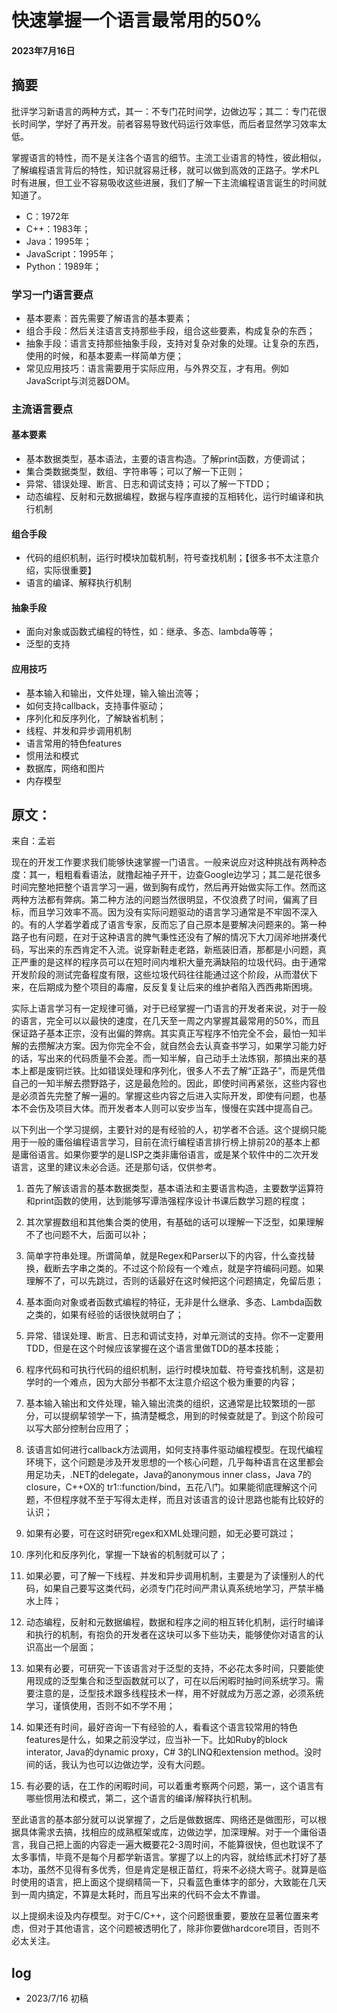 # 快速掌握一个语言最常用的50%

#### 2023年7月16日

## 摘要

批评学习新语言的两种方式，其一：不专门花时间学，边做边写；其二：专门花很长时间学，学好了再开发。前者容易导致代码运行效率低，而后者显然学习效率太低。

掌握语言的特性，而不是关注各个语言的细节。主流工业语言的特性，彼此相似，了解编程语言背后的特性，知识就容易迁移，就可以做到高效的正路子。学术PL时有进展，但工业不容易吸收这些进展，我们了解一下主流编程语言诞生的时间就知道了。

- C：1972年
- C++：1983年；
- Java：1995年；
- JavaScript：1995年；
- Python：1989年；

### 学习一门语言要点

- 基本要素：首先需要了解语言的基本要素；
- 组合手段：然后关注语言支持那些手段，组合这些要素，构成复杂的东西；
- 抽象手段：语言支持那些抽象手段，支持对复杂对象的处理。让复杂的东西，使用的时候，和基本要素一样简单方便；
- 常见应用技巧：语言需要用于实际应用，与外界交互，才有用。例如JavaScript与浏览器DOM。

### 主流语言要点

#### 基本要素

- 基本数据类型，基本语法，主要的语言构造。了解print函数，方便调试；
- 集合类数据类型，数组、字符串等；可以了解一下正则；
- 异常、错误处理、断言、日志和调试支持；可以了解一下TDD；
- 动态编程、反射和元数据编程，数据与程序直接的互相转化，运行时编译和执行机制

#### 组合手段

- 代码的组织机制，运行时模块加载机制，符号查找机制；【很多书不太注意介绍，实际很重要】
- 语言的编译、解释执行机制

#### 抽象手段

- 面向对象或函数式编程的特性，如：继承、多态、lambda等等；
- 泛型的支持

#### 应用技巧

- 基本输入和输出，文件处理，输入输出流等；
- 如何支持callback，支持事件驱动；
- 序列化和反序列化，了解缺省机制；
- 线程、并发和异步调用机制
- 语言常用的特色features
- 惯用法和模式
- 数据库，网络和图片
- 内存模型

## 原文：

来自：孟岩

现在的开发工作要求我们能够快速掌握一门语言。一般来说应对这种挑战有两种态度：其一，粗粗看看语法，就撸起袖子开干，边查Google边学习；其二是花很多时间完整地把整个语言学习一遍，做到胸有成竹，然后再开始做实际工作。然而这两种方法都有弊病。第二种方法的问题当然很明显，不仅浪费了时间，偏离了目标，而且学习效率不高。因为没有实际问题驱动的语言学习通常是不牢固不深入的。有的人学着学着成了语言专家，反而忘了自己原本是要解决问题来的。第一种路子也有问题，在对于这种语言的脾气秉性还没有了解的情况下大刀阔斧地拼凑代码，写出来的东西肯定不入流。说穿新鞋走老路，新瓶装旧酒，那都是小问题，真正严重的是这样的程序员可以在短时间内堆积大量充满缺陷的垃圾代码。由于通常开发阶段的测试完备程度有限，这些垃圾代码往往能通过这个阶段，从而潜伏下来，在后期成为整个项目的毒瘤，反反复复让后来的维护者陷入西西弗斯困境。

实际上语言学习有一定规律可循，对于已经掌握一门语言的开发者来说，对于一般的语言，完全可以以最快的速度，在几天至一周之内掌握其最常用的50%，而且保证路子基本正宗，没有出偏的弊病。其实真正写程序不怕完全不会，最怕一知半解的去攒解决方案。因为你完全不会，就自然会去认真查书学习，如果学习能力好的话，写出来的代码质量不会差。而一知半解，自己动手土法炼钢，那搞出来的基本上都是废铜烂铁。比如错误处理和序列化，很多人不去了解“正路子”，而是凭借自己的一知半解去攒野路子，这是最危险的。因此，即使时间再紧张，这些内容也是必须首先完整了解一遍的。掌握这些内容之后进入实际开发，即使有问题，也基本不会伤及项目大体。而开发者本人则可以安步当车，慢慢在实践中提高自己。

以下列出一个学习提纲，主要针对的是有经验的人，初学者不合适。这个提纲只能用于一般的庸俗编程语言学习，目前在流行编程语言排行榜上排前20的基本上都是庸俗语言。如果你要学的是LISP之类非庸俗语言，或是某个软件中的二次开发语言，这里的建议未必合适。还是那句话，仅供参考。

1. 首先了解该语言的基本数据类型，基本语法和主要语言构造，主要数学运算符和print函数的使用，达到能够写谭浩强程序设计书课后数学习题的程度；

2. 其次掌握数组和其他集合类的使用，有基础的话可以理解一下泛型，如果理解不了也问题不大，后面可以补；

3. 简单字符串处理。所谓简单，就是Regex和Parser以下的内容，什么查找替换，截断去字串之类的。不过这个阶段有一个难点，就是字符编码问题。如果理解不了，可以先跳过，否则的话最好在这时候把这个问题搞定，免留后患；

4. 基本面向对象或者函数式编程的特征，无非是什么继承、多态、Lambda函数之类的，如果有经验的话很快就明白了；

5. 异常、错误处理、断言、日志和调试支持，对单元测试的支持。你不一定要用TDD，但是在这个时候应该掌握在这个语言里做TDD的基本技能；

6. 程序代码和可执行代码的组织机制，运行时模块加载、符号查找机制，这是初学时的一个难点，因为大部分书都不太注意介绍这个极为重要的内容；

7. 基本输入输出和文件处理，输入输出流类的组织，这通常是比较繁琐的一部分，可以提纲挈领学一下，搞清楚概念，用到的时候查就是了。到这个阶段可以写大部分控制台应用了；

8. 该语言如何进行callback方法调用，如何支持事件驱动编程模型。在现代编程环境下，这个问题是涉及开发思想的一个核心问题，几乎每种语言在这里都会用足功夫，.NET的delegate，Java的anonymous inner class，Java 7的closure，C++OX的 tr1::function/bind，五花八门。如果能彻底理解这个问题，不但程序就不至于写得太走样，而且对该语言的设计思路也能有比较好的认识；

9. 如果有必要，可在这时研究regex和XML处理问题，如无必要可跳过；

10. 序列化和反序列化，掌握一下缺省的机制就可以了；

11. 如果必要，可了解一下线程、并发和异步调用机制，主要是为了读懂别人的代码，如果自己要写这类代码，必须专门花时间严肃认真系统地学习，严禁半桶水上阵；

12. 动态编程，反射和元数据编程，数据和程序之间的相互转化机制，运行时编译和执行的机制，有抱负的开发者在这块可以多下些功夫，能够使你对语言的认识高出一个层面；

13. 如果有必要，可研究一下该语言对于泛型的支持，不必花太多时间，只要能使用现成的泛型集合和泛型函数就可以了，可在以后闲暇时抽时间系统学习。需要注意的是，泛型技术跟多线程技术一样，用不好就成为万恶之源，必须系统学习，谨慎使用，否则不如不学不用；

14. 如果还有时间，最好咨询一下有经验的人，看看这个语言较常用的特色features是什么，如果之前没学过，应当补一下。比如Ruby的block interator, Java的dynamic proxy，C# 3的LINQ和extension method。没时间的话，我认为也可以边做边学，没有大问题。

15. 有必要的话，在工作的闲暇时间，可以着重考察两个问题，第一，这个语言有哪些惯用法和模式，第二，这个语言的编译/解释执行机制。

至此语言的基本部分就可以说掌握了，之后是做数据库、网络还是做图形，可以根据具体需求去搞，找相应的成熟框架或库，边做边学，加深理解。对于一个庸俗语言，我自己把上面的内容走一遍大概要花2-3周时间，不能算很快，但也耽误不了太多事情，毕竟不是每个月都学新语言。掌握了以上的内容，就给练武术打好了基本功，虽然不见得有多优秀，但是肯定是根正苗红，将来不必绕大弯子。就算是临时使用的语言，把上面这个提纲精简一下，只看蓝色重体字的部分，大致能在几天到一周内搞定，不算是太耗时，而且写出来的代码不会太不靠谱。

以上提纲未设及内存模型。对于C/C++，这个问题很重要，要放在显著位置来考虑，但对于其他语言，这个问题被透明化了，除非你要做hardcore项目，否则不必太关注。

## log

- 2023/7/16 初稿